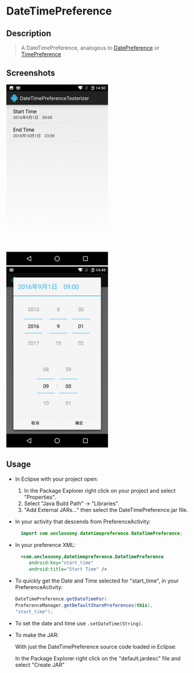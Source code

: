 # DateTimePreference

## Description

> A DateTimePreference, analogous to [DatePreference](https://github.com/bostonandroid/DatePreference) or [TimePreference](https://github.com/bostonandroid/TimePreference)

## Screenshots

<a href="">
  <img src="./Screenshots/img0.png" width=270 height=480 />
</a>

<a href="">
  <img src="./Screenshots/img1.png" width=270 height=480 />
</a>

## Usage

* In Eclipse with your project open:

  1. In the Package Explorer right click on your project and select "Properties".
  2. Select "Java Build Path" -> "Libraries".
  3. "Add External JARs..." then select the DateTimePreference.jar file.

* In your activity that descends from PreferenceActivity:

    ``` java
      import com.unclesunny.datetimepreference.DateTimePreference;
    ```
  
* In your preference XML:

    ``` xml
      <com.unclesunny.datetimepreference.DateTimePreference
         android:key="start_time"
         android:title="Start Time" />
    ```

* To quickly get the Date and Time selected for "start_time", in your PreferenceActivity:

    ``` java
    DateTimePreference.getDateTimeFor(
    PreferenceManager.getDefaultSharePreferences(this),
    "start_time");
    ```

* To set the date and time use `.setDateTime(String)`.

* To make the JAR:

  With just the DateTimePreference source code loaded in Eclipse:

  In the Package Explorer right click on the "default.jardesc" file and select "Create JAR"

